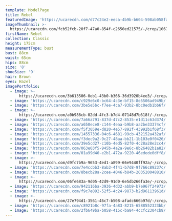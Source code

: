 ```yaml
---
template: ModelPage
title: Rebel
featuredImage: 'https://ucarecdn.com/d77c24e2-eeca-4b9b-b604-598ab058fa9f/'
imageThumbnail: >-
  https://ucarecdn.com/fcb52fcb-20f7-47a0-854f-c2650ed21575/-/crop/1067x1664/346,142/-/preview/
firstName: Rebel
collection: Classic
height: 175cm
measurementType: bust
bust: 88cm
waist: 65cm
hips: 88cm
size: '8'
shoeSize: '9'
hair: Brown
eyes: Hazel
imagePortfolio:
  - image: >-
      https://ucarecdn.com/3b613506-0eb1-43b0-b366-36d3920b4ee3/-/crop/1632x2377/0,72/-/preview/
  - image: 'https://ucarecdn.com/c929e6c0-bc64-4c3e-bf15-8e5506ad949b/'
  - image: 'https://ucarecdn.com/3be5e5bc-f7ee-4ca7-93b2-8bc0edb1bb6f/'
  - image: >-
      https://ucarecdn.com/a0b986cb-02dd-4fc3-b7d4-07148d7b618f/-/crop/5313x7054/0,916/-/preview/
  - image: 'https://ucarecdn.com/7a66a791-837d-47c2-8535-e1d11c63d374/'
  - image: 'https://ucarecdn.com/a650ece8-c144-4eaa-b9b8-aa2be33374cf/'
  - image: 'https://ucarecdn.com/f5f3059e-d820-4e57-892f-43992b1f68f3/'
  - image: 'https://ucarecdn.com/14557336-04c6-4681-99cb-432152a432af/'
  - image: 'https://ucarecdn.com/f3dec9a2-9c27-48aa-bb21-1b103e0f0426/'
  - image: 'https://ucarecdn.com/39e5cd27-c10b-4ed5-82f0-4c28a28e2cc4/'
  - image: 'https://ucarecdn.com/063e03f5-945b-4a2a-9e6c-8b26482b1a82/'
  - image: 'https://ucarecdn.com/01a99d40-e2b1-472a-9220-46edede0dff8/'
  - image: >-
      https://ucarecdn.com/d9fc7b9a-9653-4ed1-a899-66e9440ff92a/-/crop/1632x2198/0,251/-/preview/
  - image: 'https://ucarecdn.com/7e4ccbb3-8ab3-4f41-b7d8-9f766c89237c/'
  - image: 'https://ucarecdn.com/8becb28a-2cee-4046-b84b-203520048810/'
  - image: >-
      https://ucarecdn.com/06fe683a-9d05-42d9-91d0-6e5db266fa3e/-/crop/5504x7469/0,787/-/preview/
  - image: 'https://ucarecdn.com/942116ba-3936-4d32-abb9-b7e967f24973/'
  - image: 'https://ucarecdn.com/f9c7e092-52f5-4c24-9873-b2d96113961d/'
  - image: >-
      https://ucarecdn.com/27e794d1-3561-46c7-b508-afadc666b97d/-/crop/4877x6975/0,340/-/preview/
  - image: 'https://ucarecdn.com/c8921b8c-97fa-4a83-8215-6588552323bb/'
  - image: 'https://ucarecdn.com/2fb649ba-b058-415c-ba84-4ccfc2304cb8/'
---
```


